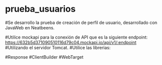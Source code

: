 # prueba_usuarios
#Se desarrollo la prueba de creación de perfil de usuario, desarrollado con JavaWeb en Neatbeens.

#Utilice mockapi para la conexión de API que es la siguiente endpoint: https://632b5d371090510116d79c04.mockapi.io/api/v1/:endpoint 
#Utilizando el servidor Tomcat.
#Utilice las librerias:

#Response
#ClientBuilder
#WebTarget
